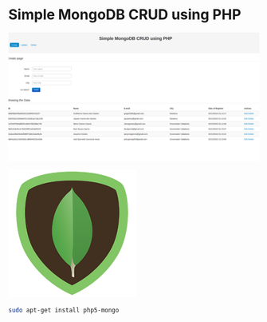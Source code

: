 # Simple MongoDB CRUD using PHP

<a href="" target="_blank"><img src="https://raw.githubusercontent.com/joelgarciajr84/simple-crud-with-php-mongodb-twitter-bootstrap/master/img/screenshot.png"/></a>

<a href="" target="_blank"><img src="https://raw.githubusercontent.com/joelgarciajr84/simple-crud-with-php-mongodb-twitter-bootstrap/master/img/mongodb.png"/></a>
```sh
sudo apt-get install php5-mongo
```
